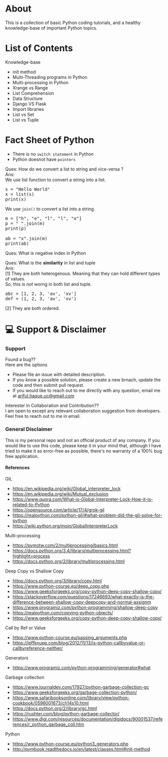 About
===
This is a collection of basic Python coding tutorials, and a healthy knowledge-base of important 
Python topics.


List of Contents
===
Knowledge-base
  - init method
  - Multi-Threading programs in Python
  - Multi-processing in Python
  - Xrange vs Range
  - List Comprehension
  - Data Structure
  - Django VS Flask
  - Import libraries
  - List vs Set
  - List vs Tuple


Fact Sheet of Python
===
- There is no ```switch statement``` in Python
- Python doesnot have ```pointers```



Ques: How do we convert a list to string and vice-versa ?
<br>Ans:
<br>We use list function to convert a string into a list. 
<pre>
s = "Hello World"
x = list(s)
print(x)
</pre>
We use ```join()``` to convert a list into a string.
<pre>
m = ["h", "e", "l", "l", "o"]
p = " ".join(m)
print(p)

ab = "x".join(m)
print(ab)
</pre>


Ques: What is negative index in Python

Ques: What is the **similarity** in list and tuple
<br>Ans: 
<br>
[1] They are both heterogenous. Meaning that they can hold different types of values. 
<br>So, this is not worng in both list and tuple.
<pre>
abc = [1, 2, 3, 'av', 'xv']
def = (1, 2, 3, 'av', 'xv')
</pre>
[2] They are both ordered.






:computer: Support & Disclaimer
===
### Support
Found a bug??
<br />Here are the options
  - Please file an issue with detailed description.
  - If you know a possible solution, please create a new brnach, update the code and then submit pull request.
  - If you would  like to reach out to me directly with any question, email me at ariful.haque.uc@gmail.com

Interester in Collaboration and Contribution??
<br /> I am open to except any relevant collaboration suggestion from developers. Feel free to reach out to me in email.

### General Disclaimer
This is my personal repo and not an official product of any company. If you would like to use this code, please keep it in your mind that, although I have tried to make it as error-free as possible, there's no warranty of a 100% bug free application. 



#### References
GIL
  - https://en.wikipedia.org/wiki/Global_interpreter_lock
  - https://en.wikipedia.org/wiki/Mutual_exclusion
  - https://www.quora.com/What-is-Global-Interpreter-Lock-How-it-is-related-to-Python
  - https://opensource.com/article/17/4/grok-gil
  - https://realpython.com/python-gil/#what-problem-did-the-gil-solve-for-python
  - https://wiki.python.org/moin/GlobalInterpreterLock
  
Multi-processing
  - https://pymotw.com/2/multiprocessing/basics.html
  - https://docs.python.org/3.4/library/multiprocessing.html?highlight=process
  - https://docs.python.org/2/library/multiprocessing.html
  
Deep Copy vs Shallow Copy
  - https://docs.python.org/3/library/copy.html
  - https://www.python-course.eu/deep_copy.php
  - https://www.geeksforgeeks.org/copy-python-deep-copy-shallow-copy/
  - https://stackoverflow.com/questions/17246693/what-exactly-is-the-difference-between-shallow-copy-deepcopy-and-normal-assignm
  - https://www.programiz.com/python-programming/shallow-deep-copy
  - https://realpython.com/copying-python-objects/
  - https://www.geeksforgeeks.org/copy-python-deep-copy-shallow-copy/
  

Call by Ref or Value
  - https://www.python-course.eu/passing_arguments.php
  - https://jeffknupp.com/blog/2012/11/13/is-python-callbyvalue-or-callbyreference-neither/

Generators
  - https://www.programiz.com/python-programming/generator#what
  
Garbage collection
  - https://www.journaldev.com/17927/python-garbage-collection-gc
  - https://www.geeksforgeeks.org/garbage-collection-python/
  - https://www.safaribooksonline.com/library/view/python-cookbook/0596001673/ch14s10.html
  - https://docs.python.org/2/library/gc.html
  - https://rushter.com/blog/python-garbage-collector/
  - https://www.digi.com/resources/documentation/digidocs/90001537/references/r_python_garbage_coll.htm
  
  
  
Python
  - https://www.python-course.eu/python3_generators.php
  - http://pymbook.readthedocs.io/en/latest/classes.html#init-method  

  
  
  
